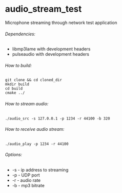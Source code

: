 # audio_stream_test
Microphone streaming through network test application

###### Dependencies:
 * libmp3lame with development headers
 * pulseaudio with development headers

###### How to build:
```
git clone && cd cloned_dir
mkdir build
cd build
cmake ../
```

###### How to stream audio:
```
./audio_src -s 127.0.0.1 -p 1234 -r 44100 -b 320
```

###### How to receive audio stream:
```
./audio_play -p 1234 -r 44100
```

###### Options:
 - -s - ip address to streaming
 - -p - UDP port
 - -r - audio rate
 - -b - mp3 bitrate
